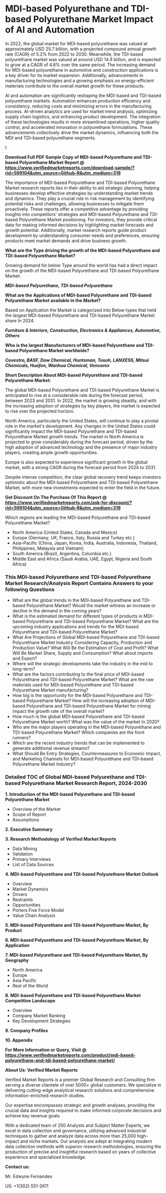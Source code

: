 <meta name="title" content="Global  MDI-based Polyurethane and TDI-based Polyurethane Market Impact of AI and Automation"><meta name="description" content="  In 2022, the global market for MDI-based polyurethane was valued at approximately USD 25.7 billion, with a projected compound annual growth rate (CAGR) of 5.2% from "><meta name="title" content=" MDI-based Polyurethane and TDI-based Polyurethane Market Size, Share, Scope, Trends, Growth, Opportunities, Analysis, Forecast"> <h1>MDI-based Polyurethane and TDI-based Polyurethane Market Impact of AI and Automation</h1> <p>In 2022, the global market for MDI-based polyurethane was valued at approximately USD 25.7 billion, with a projected compound annual growth rate (CAGR) of 5.2% from 2022 to 2030. Meanwhile, the TDI-based polyurethane market was valued at around USD 14.9 billion, and is expected to grow at a CAGR of 4.8% over the same period. The increasing demand for MDI-based polyurethane in automotive and construction applications is a key driver for its market expansion. Additionally, advancements in manufacturing technologies and a growing emphasis on energy-efficient materials contribute to the overall market growth for these products.</p> <p>AI and automation are significantly reshaping the MDI-based and TDI-based polyurethane markets. Automation enhances production efficiency and consistency, reducing costs and minimizing errors in the manufacturing process. AI-driven analytics are used for market trend analysis, optimizing supply chain logistics, and enhancing product development. The integration of these technologies results in more streamlined operations, higher quality control, and accelerated innovation in polyurethane formulations. These advancements collectively drive the market dynamics, influencing both the MDI and TDI-based polyurethane segments.</p> t</p><p id="" class=""><strong>Download Full PDF Sample Copy of MDI-based Polyurethane and TDI-based Polyurethane Market Report @ <a href="https://www.verifiedmarketreports.com/download-sample/?rid=599104&utm_source=Github-R&utm_medium=319" target="_blank">https://www.verifiedmarketreports.com/download-sample/?rid=599104&utm_source=Github-R&utm_medium=319</a></strong></p><p>The importance of&nbsp;MDI-based Polyurethane and TDI-based Polyurethane Market research reports lies in their ability to aid strategic planning, helping businesses develop effective strategies by understanding market trends and dynamics. They play a crucial role in risk management by identifying potential risks and challenges, allowing businesses to mitigate them proactively. These reports offer a competitive advantage by providing insights into competitors' strategies and MDI-based Polyurethane and TDI-based Polyurethane Market positioning. For investors, they provide critical data for making informed decisions by highlighting market forecasts and growth potential. Additionally, market research reports guide product development by understanding consumer needs and preferences, ensuring products meet market demands and drive business growth.</p><p><strong>What are the&nbsp;Type driving the growth of the MDI-based Polyurethane and TDI-based Polyurethane Market?</strong></p><p id="" class="">Growing demand for below Type around the world has had a direct impact on the growth of the MDI-based Polyurethane and TDI-based Polyurethane Market:</p><em><strong>MDI-based Polyurethane, TDI-based Polyurethane</strong></em></p><strong>What are the&nbsp;Applications&nbsp;of MDI-based Polyurethane and TDI-based Polyurethane Market available in the Market?</strong></p><p id="" class="">Based on Application the Market is categorized into Below types that held the largest MDI-based Polyurethane and TDI-based Polyurethane Market share In 2024.</p><em><strong>Furniture & Interiors, Construction, Electronics & Appliances, Automotive, Others</strong></em></p><strong>Who is the largest Manufacturers of MDI-based Polyurethane and TDI-based Polyurethane Market worldwide?</strong></p><p><em><strong>Covestro, BASF, Dow Chemical, Huntsman, Tosoh, LANXESS, Mitsui Chemicals, Huafon, Wanhua Chemical, Vencorex</strong></em></p><p id="" class=""><strong>Short Description About MDI-based Polyurethane and TDI-based Polyurethane Market:</strong></p><p>The global MDI-based Polyurethane and TDI-based Polyurethane Market is anticipated to rise at a considerable rate during the forecast period, between 2023 and 2031. In 2022, the market is growing steadily, and with the increasing adoption of strategies by key players, the market is expected to rise over the projected horizon.</p><p>North America, particularly the United States, will continue to play a pivotal role in the market's development. Any changes in the United States could significantly impact the MDI-based Polyurethane and TDI-based Polyurethane Market growth trends. The market in North America is projected to grow considerably during the forecast period, driven by the high adoption of advanced technology and the presence of major industry players, creating ample growth opportunities.</p><p>Europe is also expected to experience significant growth in the global market, with a strong CAGR during the forecast period from 2024 to 2031.</p><p>Despite intense competition, the clear global recovery trend keeps investors optimistic about the MDI-based Polyurethane and TDI-based Polyurethane Market, with more new investments expected to enter the field in the future.</p><p id="" class=""><strong>Get Discount On The Purchase Of This Report @ <a href="https://www.verifiedmarketreports.com/ask-for-discount/?rid=599104&utm_source=Github-R&utm_medium=319" target="_blank">https://www.verifiedmarketreports.com/ask-for-discount/?rid=599104&utm_source=Github-R&utm_medium=319</a></strong></p>Which regions are leading the MDI-based Polyurethane and TDI-based Polyurethane Market?</p><ul><li>North America (United States, Canada and Mexico)</li><li>Europe (Germany, UK, France, Italy, Russia and Turkey etc.)</li><li>Asia-Pacific (China, Japan, Korea, India, Australia, Indonesia, Thailand, Philippines, Malaysia and Vietnam)</li><li>South America (Brazil, Argentina, Columbia etc.)</li><li>Middle East and Africa (Saudi Arabia, UAE, Egypt, Nigeria and South Africa)</li></ul><h3 id="" class="">This MDI-based Polyurethane and TDI-based Polyurethane Market Research/Analysis Report Contains Answers to your following Questions</h3><ul><li>What are the global trends in the MDI-based Polyurethane and TDI-based Polyurethane Market? Would the market witness an increase or decline in the demand in the coming years?</li><li>What is the estimated demand for different types of products in MDI-based Polyurethane and TDI-based Polyurethane Market? What are the upcoming industry applications and trends for the MDI-based Polyurethane and TDI-based Polyurethane Market?</li><li>What Are Projections of Global MDI-based Polyurethane and TDI-based Polyurethane Market Industry Considering Capacity, Production and Production Value? What Will Be the Estimation of Cost and Profit? What Will Be Market Share, Supply and Consumption? What about imports and Export?</li><li>Where will the strategic developments take the industry in the mid to long-term?</li><li>What are the factors contributing to the final price of MDI-based Polyurethane and TDI-based Polyurethane Market? What are the raw materials used for MDI-based Polyurethane and TDI-based Polyurethane Market manufacturing?</li><li>How big is the opportunity for the MDI-based Polyurethane and TDI-based Polyurethane Market? How will the increasing adoption of MDI-based Polyurethane and TDI-based Polyurethane Market for mining impact the growth rate of the overall market?</li><li>How much is the global MDI-based Polyurethane and TDI-based Polyurethane Market worth? What was the value of the market In 2020?</li><li>Who are the major players operating in the MDI-based Polyurethane and TDI-based Polyurethane Market? Which companies are the front runners?</li><li>Which are the recent industry trends that can be implemented to generate additional revenue streams?</li><li>What Should Be Entry Strategies, Countermeasures to Economic Impact, and Marketing Channels for MDI-based Polyurethane and TDI-based Polyurethane Market Industry?</li></ul><h3 id="" class="">Detailed TOC of Global MDI-based Polyurethane and TDI-based Polyurethane Market Research Report, 2024-2030</h3><p id="" class=""><strong>1. Introduction of the MDI-based Polyurethane and TDI-based Polyurethane Market</strong></p><ul><li>Overview of the Market</li><li>Scope of Report</li><li>Assumptions</li></ul><p id="" class=""><strong>2. Executive Summary</strong></p><p id="" class=""><strong>3. Research Methodology of Verified Market Reports</strong></p><ul><li>Data Mining</li><li>Validation</li><li>Primary Interviews</li><li>List of Data Sources</li></ul><p id="" class=""><strong>4. MDI-based Polyurethane and TDI-based Polyurethane Market Outlook</strong></p><ul><li>Overview</li><li>Market Dynamics</li><li>Drivers</li><li>Restraints</li><li>Opportunities</li><li>Porters Five Force Model</li><li>Value Chain Analysis</li></ul><p id="" class=""><strong>5. MDI-based Polyurethane and TDI-based Polyurethane Market, By Product</strong></p><p id="" class=""><strong>6. MDI-based Polyurethane and TDI-based Polyurethane Market, By Application</strong></p><p id="" class=""><strong>7. MDI-based Polyurethane and TDI-based Polyurethane Market, By Geography</strong></p><ul><li>North America</li><li>Europe</li><li>Asia Pacific</li><li>Rest of the World</li></ul><p id="" class=""><strong>8. MDI-based Polyurethane and TDI-based Polyurethane Market Competitive Landscape</strong></p><ul><li>Overview</li><li>Company Market Ranking</li><li>Key Development Strategies</li></ul><p id="" class=""><strong>9. Company Profiles</strong></p><p id="" class=""><strong>10. Appendix</strong></p><p id="" class=""><strong>For More Information or Query, Visit @ <a href="https://www.verifiedmarketreports.com/product/mdi-based-polyurethane-and-tdi-based-polyurethane-market/" target="_blank">https://www.verifiedmarketreports.com/product/mdi-based-polyurethane-and-tdi-based-polyurethane-market/</a></strong></p><p id="" class=""><strong>About Us: Verified Market Reports</strong></p><p id="" class="">Verified Market Reports is a premier Global Research and Consulting firm serving a diverse clientele of over 5000+ global customers. We specialize in delivering cutting-edge analytical research solutions and comprehensive information-enriched research studies.</p><p id="" class="">Our expertise encompasses strategic and growth analyses, providing the crucial data and insights required to make informed corporate decisions and achieve key revenue goals.</p><p id="" class="">With a dedicated team of 250 Analysts and Subject Matter Experts, we excel in data collection and governance, utilizing advanced industrial techniques to gather and analyze data across more than 25,000 high-impact and niche markets. Our analysts are adept at integrating modern data collection methods with superior research methodologies, ensuring the production of precise and insightful research based on years of collective experience and specialized knowledge.</p><p id="" class=""><strong>Contact us:</strong></p><p id="" class="">Mr. Edwyne Fernandes</p><p id="" class="">US: +1(302) 551-2611</p>
